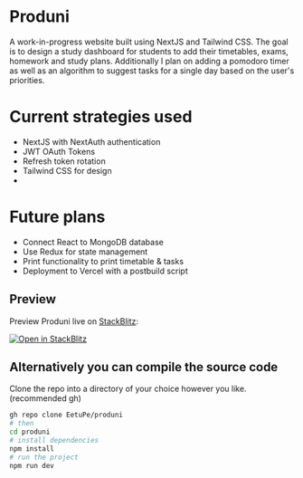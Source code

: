 # Produni

A work-in-progress website built using NextJS and Tailwind CSS. The goal is to design a study dashboard for students to add their timetables, exams, homework and study plans. Additionally I plan on adding a pomodoro timer as well as an algorithm to suggest tasks for a single day based on the user's priorities.

# Current strategies used

* NextJS with NextAuth authentication
* JWT OAuth Tokens
* Refresh token rotation
* Tailwind CSS for design
* 

# Future plans
* Connect React to MongoDB database
* Use Redux for state management
* Print functionality to print timetable & tasks
* Deployment to Vercel with a postbuild script

## Preview

Preview Produni live on [StackBlitz](http://stackblitz.com/):

[![Open in StackBlitz](https://developer.stackblitz.com/img/open_in_stackblitz.svg)](https://stackblitz.com/github/vercel/next.js/tree/canary/examples/with-tailwindcss)

## Alternatively you can compile the source code

Clone the repo into a directory of your choice however you like. (recommended gh)

```bash
gh repo clone EetuPe/produni
# then
cd produni
# install dependencies
npm install
# run the project
npm run dev
```

